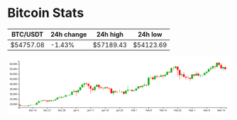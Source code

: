 # Bitcoin Stats

BTC/USDT|24h change|24h high|24h low|
|---|---|---|---|
|$54757.08|-1.43%|$57189.43|$54123.69|

<img src="./chart.svg">
